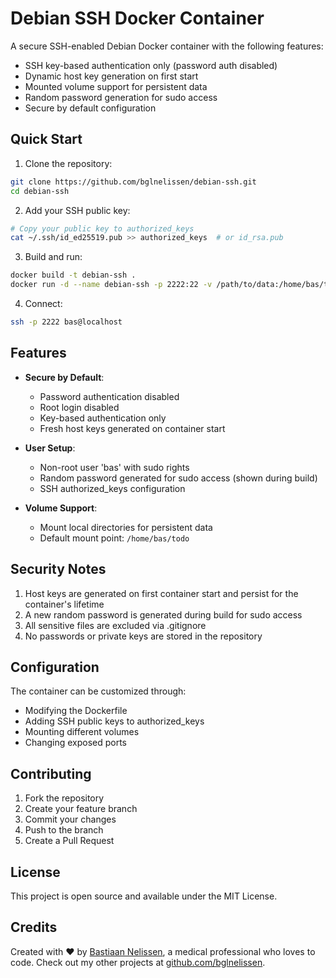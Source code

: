 # Debian SSH Docker Container

A secure SSH-enabled Debian Docker container with the following features:
- SSH key-based authentication only (password auth disabled)
- Dynamic host key generation on first start
- Mounted volume support for persistent data
- Random password generation for sudo access
- Secure by default configuration

## Quick Start

1. Clone the repository:
```bash
git clone https://github.com/bglnelissen/debian-ssh.git
cd debian-ssh
```

2. Add your SSH public key:
```bash
# Copy your public key to authorized_keys
cat ~/.ssh/id_ed25519.pub >> authorized_keys  # or id_rsa.pub
```

3. Build and run:
```bash
docker build -t debian-ssh .
docker run -d --name debian-ssh -p 2222:22 -v /path/to/data:/home/bas/todo debian-ssh
```

4. Connect:
```bash
ssh -p 2222 bas@localhost
```

## Features

- **Secure by Default**:
  - Password authentication disabled
  - Root login disabled
  - Key-based authentication only
  - Fresh host keys generated on container start

- **User Setup**:
  - Non-root user 'bas' with sudo rights
  - Random password generated for sudo access (shown during build)
  - SSH authorized_keys configuration

- **Volume Support**:
  - Mount local directories for persistent data
  - Default mount point: `/home/bas/todo`

## Security Notes

1. Host keys are generated on first container start and persist for the container's lifetime
2. A new random password is generated during build for sudo access
3. All sensitive files are excluded via .gitignore
4. No passwords or private keys are stored in the repository

## Configuration

The container can be customized through:
- Modifying the Dockerfile
- Adding SSH public keys to authorized_keys
- Mounting different volumes
- Changing exposed ports

## Contributing

1. Fork the repository
2. Create your feature branch
3. Commit your changes
4. Push to the branch
5. Create a Pull Request

## License

This project is open source and available under the MIT License. 

## Credits

Created with ❤️ by [Bastiaan Nelissen](https://github.com/bglnelissen), a medical professional who loves to code. Check out my other projects at [github.com/bglnelissen](https://github.com/bglnelissen). 